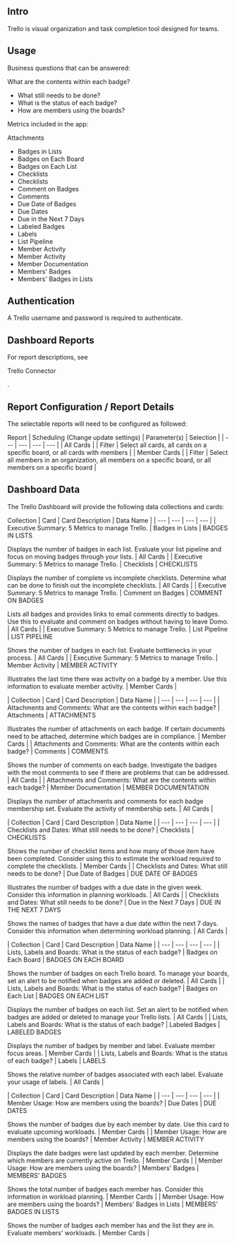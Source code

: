 

Intro
-------

Trello is visual organization and task completion tool designed for teams.


 Usage
-------

Business questions that can be answered:

 What are the contents within each badge?
* What still needs to be done?
* What is the status of each badge?
* How are members using the boards?

Metrics included in the app:

 Attachments
* Badges in Lists
* Badges on Each Board
* Badges on Each List
* Checklists
* Checklists
* Comment on Badges
* Comments
* Due Date of Badges
* Due Dates
* Due in the Next 7 Days
* Labeled Badges
* Labels
* List Pipeline
* Member Activity
* Member Activity
* Member Documentation
* Members' Badges
* Members' Badges in Lists

Authentication
----------------

A Trello username and password is required to authenticate.


 Dashboard Reports
-------------------

For report descriptions, see

Trello Connector

.


 Report Configuration / Report Details
---------------------------------------

The selectable reports will need to be configured as followed:


 Report
  |
 Scheduling (Change update settings)
  |
 Parameter(s)
  |
 Selection
  |
| --- | --- | --- | --- |
|
 All Cards
  |
 |
 Filter
  |
 Select all cards, all cards on a specific board, or all cards with members
  |
|
 Member Cards
  |
 |
 Filter
  |
 Select all members in an organization, all members on a specific board, or all members on a specific board
  |

Dashboard Data
----------------

The Trello Dashboard will provide the following data collections and cards:


 Collection
  |
 Card
  |
 Card Description
  |
 Data Name
  |
| --- | --- | --- | --- |
|
 Executive Summary: 5 Metrics to manage Trello.
  |
 Badges in Lists
  |
 BADGES IN LISTS

Displays the number of badges in each list. Evaluate your list pipeline and focus on moving badges through your lists.
  |
 All Cards
  |
|
 Executive Summary: 5 Metrics to manage Trello.
  |
 Checklists
  |
 CHECKLISTS

Displays the number of complete vs incomplete checklists. Determine what can be done to finish out the incomplete checklists.
  |
 All Cards
  |
|
 Executive Summary: 5 Metrics to manage Trello.
  |
 Comment on Badges
  |
 COMMENT ON BADGES

Lists all badges and provides links to email comments directly to badges. Use this to evaluate and comment on badges without having to leave Domo.
  |
 All Cards
  |
|
 Executive Summary: 5 Metrics to manage Trello.
  |
 List Pipeline
  |
 LIST PIPELINE

Shows the number of badges in each list. Evaluate bottlenecks in your process.
  |
 All Cards
  |
|
 Executive Summary: 5 Metrics to manage Trello.
  |
 Member Activity
  |
 MEMBER ACTIVITY

Illustrates the last time there was activity on a badge by a member. Use this information to evaluate member activity.
  |
 Member Cards
  |


|
 Collection
  |
 Card
  |
 Card Description
  |
 Data Name
  |
| --- | --- | --- | --- |
|
 Attachments and Comments: What are the contents within each badge?
  |
 Attachments
  |
 ATTACHMENTS

Illustrates the number of attachments on each badge. If certain documents need to be attached, determine which badges are in compliance.
  |
 Member Cards
  |
|
 Attachments and Comments: What are the contents within each badge?
  |
 Comments
  |
 COMMENTS

Shows the number of comments on each badge. Investigate the badges with the most comments to see if there are problems that can be addressed.
  |
 All Cards
  |
|
 Attachments and Comments: What are the contents within each badge?
  |
 Member Documentation
  |
 MEMBER DOCUMENTATION

Displays the number of attachments and comments for each badge membership set. Evaluate the activity of membership sets.
  |
 All Cards
  |


|
 Collection
  |
 Card
  |
 Card Description
  |
 Data Name
  |
| --- | --- | --- | --- |
|
 Checklists and Dates: What still needs to be done?
  |
 Checklists
  |
 CHECKLISTS

Shows the number of checklist items and how many of those item have been completed. Consider using this to estimate the workload required to complete the checklists.
  |
 Member Cards
  |
|
 Checklists and Dates: What still needs to be done?
  |
 Due Date of Badges
  |
 DUE DATE OF BADGES

Illustrates the number of badges with a due date in the given week. Consider this information in planning workloads.
  |
 All Cards
  |
|
 Checklists and Dates: What still needs to be done?
  |
 Due in the Next 7 Days
  |
 DUE IN THE NEXT 7 DAYS

Shows the names of badges that have a due date within the next 7 days. Consider this information when determining workload planning.
  |
 All Cards
  |


|
 Collection
  |
 Card
  |
 Card Description
  |
 Data Name
  |
| --- | --- | --- | --- |
|
 Lists, Labels and Boards: What is the status of each badge?
  |
 Badges on Each Board
  |
 BADGES ON EACH BOARD

Shows the number of badges on each Trello board. To manage your boards, set an alert to be notified when badges are added or deleted.
  |
 All Cards
  |
|
 Lists, Labels and Boards: What is the status of each badge?
  |
 Badges on Each List
  |
 BADGES ON EACH LIST

Displays the number of badges on each list. Set an alert to be notified when badges are added or deleted to manage your Trello lists.
  |
 All Cards
  |
|
 Lists, Labels and Boards: What is the status of each badge?
  |
 Labeled Badges
  |
 LABELED BADGES

Displays the number of badges by member and label. Evaluate member focus areas.
  |
 Member Cards
  |
|
 Lists, Labels and Boards: What is the status of each badge?
  |
 Labels
  |
 LABELS

Shows the relative number of badges associated with each label. Evaluate your usage of labels.
  |
 All Cards
  |


|
 Collection
  |
 Card
  |
 Card Description
  |
 Data Name
  |
| --- | --- | --- | --- |
|
 Member Usage: How are members using the boards?
  |
 Due Dates
  |
 DUE DATES

Shows the number of badges due by each member by date. Use this card to evaluate upcoming workloads.
  |
 Member Cards
  |
|
 Member Usage: How are members using the boards?
  |
 Member Activity
  |
 MEMBER ACTIVITY

Displays the date badges were last updated by each member. Determine which members are currently active on Trello.
  |
 Member Cards
  |
|
 Member Usage: How are members using the boards?
  |
 Members' Badges
  |
 MEMBERS' BADGES

Shows the total number of badges each member has. Consider this information in workload planning.
  |
 Member Cards
  |
|
 Member Usage: How are members using the boards?
  |
 Members' Badges in Lists
  |
 MEMBERS' BADGES IN LISTS

Shows the number of badges each member has and the list they are in. Evaluate members' workloads.
  |
 Member Cards
  |


